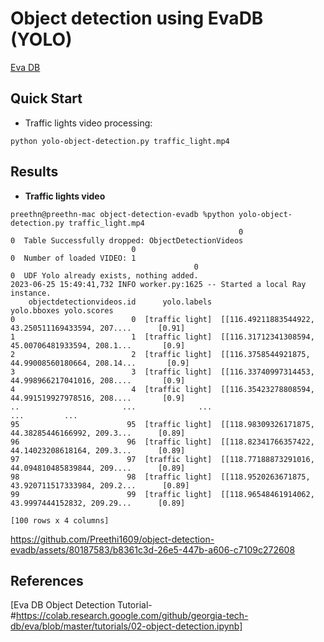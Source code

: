 # Object detection using EvaDB (YOLO)
[Eva DB](#https://github.com/georgia-tech-db/eva)

## Quick Start

- Traffic lights video processing:

```shell
python yolo-object-detection.py traffic_light.mp4
```


## Results

- **Traffic lights video**
```
preethn@preethn-mac object-detection-evadb %python yolo-object-detection.py traffic_light.mp4
                                                   0
0  Table Successfully dropped: ObjectDetectionVideos
                           0
0  Number of loaded VIDEO: 1
                                         0
0  UDF Yolo already exists, nothing added.
2023-06-25 15:49:41,732 INFO worker.py:1625 -- Started a local Ray instance.
    objectdetectionvideos.id      yolo.labels                                        yolo.bboxes yolo.scores
0                          0  [traffic light]  [[116.49211883544922, 43.250511169433594, 207....      [0.91]
1                          1  [traffic light]  [[116.31712341308594, 45.00706481933594, 208.1...       [0.9]
2                          2  [traffic light]  [[116.3758544921875, 44.99008560180664, 208.14...       [0.9]
3                          3  [traffic light]  [[116.33740997314453, 44.998966217041016, 208....       [0.9]
4                          4  [traffic light]  [[116.35423278808594, 44.991519927978516, 208....       [0.9]
..                       ...              ...                                                ...         ...
95                        95  [traffic light]  [[118.98309326171875, 44.38285446166992, 209.3...      [0.89]
96                        96  [traffic light]  [[118.82341766357422, 44.14023208618164, 209.3...      [0.89]
97                        97  [traffic light]  [[118.77188873291016, 44.094810485839844, 209....      [0.89]
98                        98  [traffic light]  [[118.9520263671875, 43.920711517333984, 209.2...      [0.89]
99                        99  [traffic light]  [[118.96548461914062, 43.9997444152832, 209.29...      [0.89]

[100 rows x 4 columns]
```

https://github.com/Preethi1609/object-detection-evadb/assets/80187583/b8361c3d-26e5-447b-a606-c7109c272608



## References
[Eva DB Object Detection Tutorial- #https://colab.research.google.com/github/georgia-tech-db/eva/blob/master/tutorials/02-object-detection.ipynb]
